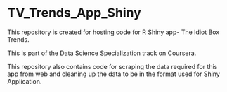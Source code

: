 TV_Trends_App_Shiny
===================

This repository is created for hosting code for R Shiny app- The Idiot Box Trends.

This is part of the Data Science Specialization track on Coursera.

This repository also contains code for scraping the data required for this app from web and cleaning up the data to be in the format used for Shiny Application.
